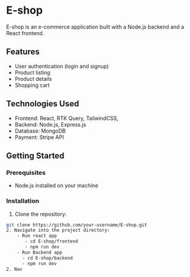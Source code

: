 # E-shop

E-shop is an e-commerce application built with a Node.js backend and a React frontend.

## Features

- User authentication (login and signup)
- Product listing
- Product details
- Shopping cart

## Technologies Used
- Frontend: React, RTK Query, TailwindCSS,
- Backend: Node.js, Express.js
- Database: MongoDB
- Payment: Stripe API

## Getting Started

### Prerequisites
- Node.js installed on your machine

### Installation

1. Clone the repository:

```bash
git clone https://github.com/your-username/E-shop.git
2. Navigate into the project directory:
    - Run react app
       - cd E-shop/frontend
       - npm run dev
    - Run Backend app
      - cd E-shop/backend
      - npm run dev
2. Nav
